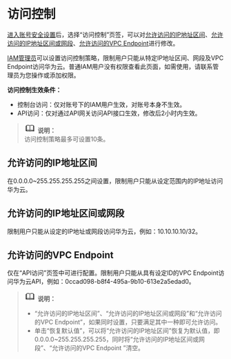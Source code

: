 # 访问控制<a name="zh-cn_topic_0079477318"></a>

[进入账号安全设置](账号安全设置概述.md#zh-cn_topic_0179263545_section113256158575)后，选择“访问控制”页签，可以对[允许访问的IP地址区间](#zh-cn_topic_0176803440_section1659055844011)、[允许访问的IP地址区间或网段](#zh-cn_topic_0176803440_section5282253478)、[允许访问的VPC Endpoint](#zh-cn_topic_0176803440_section148601027258)进行修改。

[IAM管理员](https://support.huaweicloud.com/usermanual-iam/zh-cn_topic_0079496985.html)可以设置访问控制策略，限制用户只能从特定IP地址区间、网段及VPC Endpoint访问华为云。普通IAM用户没有权限查看此页面，如需使用，请联系管理员为您操作或添加权限。

**访问控制生效条件：**

-   控制台访问：仅对账号下的IAM用户生效，对账号本身不生效。
-   API访问：仅对通过API网关访问API接口生效，修改后2小时内生效。

>![](public_sys-resources/icon-note.gif) **说明：**   
>访问控制策略最多可设置10条。  

## 允许访问的IP地址区间<a name="zh-cn_topic_0176803440_section1659055844011"></a>

在0.0.0.0\~255.255.255.255之间设置，限制用户只能从设定范围内的IP地址访问华为云。

## 允许访问的IP地址区间或网段<a name="zh-cn_topic_0176803440_section5282253478"></a>

限制用户只能从设定的IP地址或网段访问华为云，例如：10.10.10.10/32。

## 允许访问的VPC Endpoint<a name="zh-cn_topic_0176803440_section148601027258"></a>

仅在“API访问”页签中可进行配置。限制用户只能从具有设定ID的VPC Endpoint访问华为云API，例如：0ccad098-b8f4-495a-9b10-613e2a5edad0。

>![](public_sys-resources/icon-note.gif) **说明：**   
>-   “允许访问的IP地址区间”、“允许访问的IP地址区间或网段”和“允许访问的VPC Endpoint”，如果同时设置，只要满足其中一种即可允许访问。  
>-   单击“恢复默认值”，可以将“允许访问的IP地址区间”恢复为默认值，即0.0.0.0\~255.255.255.255，同时将“允许访问的IP地址区间或网段”、“允许访问的VPC Endpoint ”清空。  

